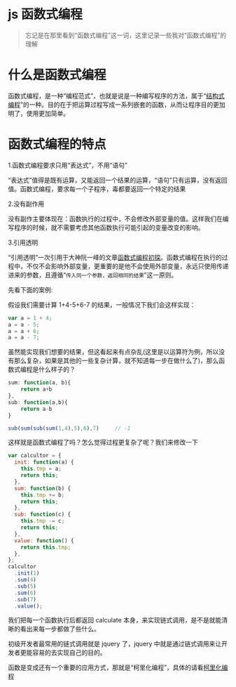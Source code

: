 <!-- Date: 2017-07-22 23:50:30 -->

# js 函数式编程

> 忘记是在那里看到“函数式编程”这一词，这里记录一些我对“函数式编程”的理解

# 什么是函数式编程

函数式编程，是一种“编程范式”，也就是说是一种编写程序的方法，属于“[结构式编程](https://en.wikipedia.org/wiki/Structured_programming)”的一种。目的在于把运算过程写成一系列嵌套的函数，从而让程序目的更加明了，使用更加简单。

# 函数式编程的特点

1.函数式编程要求只用“表达式”，不用“语句”

“表达式”值得是既有运算，又能返回一个结果的运算，“语句”只有运算，没有返回值。函数式编程，要求每一个子程序，毒都要返回一个特定的结果

2.没有副作用

没有副作主要体现在：函数执行的过程中，不会修改外部变量的值。这样我们在编写程序的时候，就不需要考虑其他函数执行可能引起的变量改变的影响。

3.引用透明

“引用透明”一次引用于大神阮一峰的文章[函数式编程初探](http://www.ruanyifeng.com/blog/2012/04/functional_programming.html)。函数式编程在执行的过程中，不仅不会影响外部变量，更重要的是他不会使用外部变量，永远只使用传递进来的参数，且遵循“`传入同一个参数，返回相同的结果`”这一原则。

先看下面的案例:

假设我们需要计算 1+4-5+6-7 的结果，一般情况下我们会这样实现：

```js
var a = 1 + 4;
a = a - 5;
a = a + 6;
a = a - 7;
```

虽然能实现我们想要的结果，但这看起来有点杂乱(这里是以运算符为例，所以没有那么复杂，如果是其他的一些复杂计算，就不知道每一步在做什么了)，那么函数式编程是什么样子的？

```js
sum: function(a, b){
    return a+b
},
sub: function(a,b){
    return a-b
}

sub(sum(sub(sum(1,4),5),6),7)     // -1
```

这样就是函数式编程了吗？怎么觉得过程更复杂了呢？我们来修改一下

```js
var calcultor = {
  init: function(a) {
    this.tmp = a;
    return this;
  },
  sum: function(b) {
    this.tmp += b;
    return this;
  },
  sub: function(c) {
    this.tmp -= c;
    return this;
  },
  value: function() {
    return this.tmp;
  },
};
calcultor
  .init(1)
  .sum(4)
  .sub(5)
  .sum(6)
  .sub(7)
  .value();
```

我们把每一个函数执行后都返回 calculate 本身，来实现链式调用，是不是就能清晰的看出来每一步都做了些什么。

初级开发者最常用的链式调用就是 jquery 了，jquery 中就是通过链式调用来让开发者更能容易的去实现自己的目的。

函数是变成还有一个重要的应用方式，那就是“柯里化编程”，具体的请看[柯里化编程](/#!/home/article/2017103015132239)
